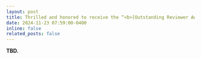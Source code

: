 ```yaml
---
layout: post
title: Thrilled and honored to receive the “<b>[Outstanding Reviewer Award](https://eccv.ecva.net/Conferences/2024/Reviewers)</b>” from the Program Committee of the <b>European Conference on Computer Vision</b> (<b>ECCV</b>) 2024!
date: 2024-11-23 07:59:00-0400
inline: false
related_posts: false
---
```


<b> TBD. </b>
